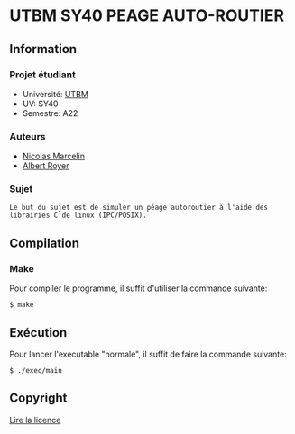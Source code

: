 # UTBM SY40 PEAGE AUTO-ROUTIER

## Information

### Projet étudiant

- Université: [UTBM](http://www.utbm.fr/)
- UV: SY40
- Semestre: A22

### Auteurs

- [Nicolas Marcelin](https://github.com/nic0c0)
- [Albert Royer](https://github.com/Rarynn)

### Sujet

    Le but du sujet est de simuler un péage autoroutier à l'aide des librairies C de linux (IPC/POSIX).

## Compilation


### Make

Pour compiler le programme, il suffit d'utiliser la commande suivante:

	$ make

## Exécution

Pour lancer l'executable "normale", il suffit de faire la commande suivante:

	$ ./exec/main


## Copyright

[Lire la licence](LICENSE)